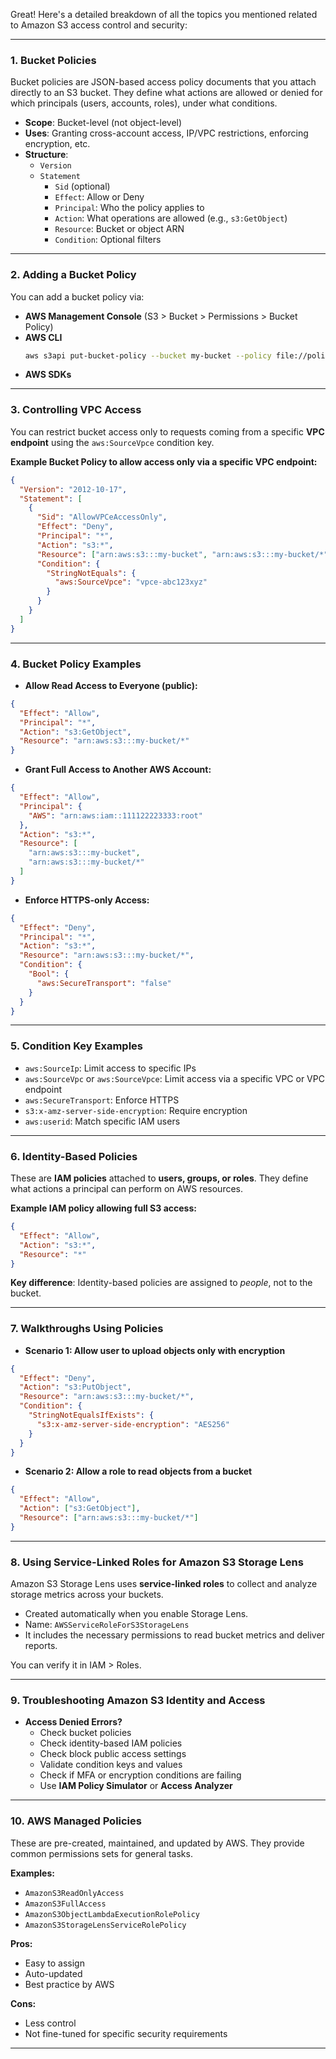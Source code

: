 Great! Here's a detailed breakdown of all the topics you mentioned related to Amazon S3 access control and security:

---

### **1. Bucket Policies**
Bucket policies are JSON-based access policy documents that you attach directly to an S3 bucket. They define what actions are allowed or denied for which principals (users, accounts, roles), under what conditions.

- **Scope**: Bucket-level (not object-level)
- **Uses**: Granting cross-account access, IP/VPC restrictions, enforcing encryption, etc.
- **Structure**:
  - `Version`
  - `Statement`
    - `Sid` (optional)
    - `Effect`: Allow or Deny
    - `Principal`: Who the policy applies to
    - `Action`: What operations are allowed (e.g., `s3:GetObject`)
    - `Resource`: Bucket or object ARN
    - `Condition`: Optional filters

---

### **2. Adding a Bucket Policy**
You can add a bucket policy via:
- **AWS Management Console** (S3 > Bucket > Permissions > Bucket Policy)
- **AWS CLI**
  ```bash
  aws s3api put-bucket-policy --bucket my-bucket --policy file://policy.json
  ```
- **AWS SDKs**

---

### **3. Controlling VPC Access**
You can restrict bucket access only to requests coming from a specific **VPC endpoint** using the `aws:SourceVpce` condition key.

**Example Bucket Policy to allow access only via a specific VPC endpoint:**
```json
{
  "Version": "2012-10-17",
  "Statement": [
    {
      "Sid": "AllowVPCeAccessOnly",
      "Effect": "Deny",
      "Principal": "*",
      "Action": "s3:*",
      "Resource": ["arn:aws:s3:::my-bucket", "arn:aws:s3:::my-bucket/*"],
      "Condition": {
        "StringNotEquals": {
          "aws:SourceVpce": "vpce-abc123xyz"
        }
      }
    }
  ]
}
```

---

### **4. Bucket Policy Examples**

- **Allow Read Access to Everyone (public):**
```json
{
  "Effect": "Allow",
  "Principal": "*",
  "Action": "s3:GetObject",
  "Resource": "arn:aws:s3:::my-bucket/*"
}
```

- **Grant Full Access to Another AWS Account:**
```json
{
  "Effect": "Allow",
  "Principal": {
    "AWS": "arn:aws:iam::111122223333:root"
  },
  "Action": "s3:*",
  "Resource": [
    "arn:aws:s3:::my-bucket",
    "arn:aws:s3:::my-bucket/*"
  ]
}
```

- **Enforce HTTPS-only Access:**
```json
{
  "Effect": "Deny",
  "Principal": "*",
  "Action": "s3:*",
  "Resource": "arn:aws:s3:::my-bucket/*",
  "Condition": {
    "Bool": {
      "aws:SecureTransport": "false"
    }
  }
}
```

---

### **5. Condition Key Examples**

- `aws:SourceIp`: Limit access to specific IPs
- `aws:SourceVpc` or `aws:SourceVpce`: Limit access via a specific VPC or VPC endpoint
- `aws:SecureTransport`: Enforce HTTPS
- `s3:x-amz-server-side-encryption`: Require encryption
- `aws:userid`: Match specific IAM users

---

### **6. Identity-Based Policies**
These are **IAM policies** attached to **users, groups, or roles**. They define what actions a principal can perform on AWS resources.

**Example IAM policy allowing full S3 access:**
```json
{
  "Effect": "Allow",
  "Action": "s3:*",
  "Resource": "*"
}
```

**Key difference**: Identity-based policies are assigned to *people*, not to the bucket.

---

### **7. Walkthroughs Using Policies**

- **Scenario 1: Allow user to upload objects only with encryption**
```json
{
  "Effect": "Deny",
  "Action": "s3:PutObject",
  "Resource": "arn:aws:s3:::my-bucket/*",
  "Condition": {
    "StringNotEqualsIfExists": {
      "s3:x-amz-server-side-encryption": "AES256"
    }
  }
}
```

- **Scenario 2: Allow a role to read objects from a bucket**
```json
{
  "Effect": "Allow",
  "Action": ["s3:GetObject"],
  "Resource": ["arn:aws:s3:::my-bucket/*"]
}
```

---

### **8. Using Service-Linked Roles for Amazon S3 Storage Lens**
Amazon S3 Storage Lens uses **service-linked roles** to collect and analyze storage metrics across your buckets.

- Created automatically when you enable Storage Lens.
- Name: `AWSServiceRoleForS3StorageLens`
- It includes the necessary permissions to read bucket metrics and deliver reports.

You can verify it in IAM > Roles.

---

### **9. Troubleshooting Amazon S3 Identity and Access**

- **Access Denied Errors?**
  - Check bucket policies
  - Check identity-based IAM policies
  - Check block public access settings
  - Validate condition keys and values
  - Check if MFA or encryption conditions are failing
  - Use **IAM Policy Simulator** or **Access Analyzer**

---

### **10. AWS Managed Policies**

These are pre-created, maintained, and updated by AWS. They provide common permissions sets for general tasks.

**Examples:**
- `AmazonS3ReadOnlyAccess`
- `AmazonS3FullAccess`
- `AmazonS3ObjectLambdaExecutionRolePolicy`
- `AmazonS3StorageLensServiceRolePolicy`

**Pros:**
- Easy to assign
- Auto-updated
- Best practice by AWS

**Cons:**
- Less control
- Not fine-tuned for specific security requirements

---
